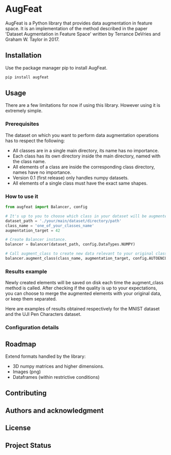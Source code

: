 # AugFeat
AugFeat is a Python library that provides data augmentation in feature space. It is an implementation of the method
described in the paper 'Dataset Augmentation in Feature Space' written by Terrance DeVries and Graham W. Taylor in 2017.


## Installation
Use the package manager pip to install AugFeat.
```bash
pip install augfeat
```

## Usage
There are a few limitations for now if using this library. However using it is extremely simple.

### Prerequisites
The dataset on which you want to perform data augmentation operations has to respect the following:
- All classes are in a single main directory, its name has no importance.
- Each class has its own directory inside the main directory, named with the class name.
- All elements of a class are inside the corresponding class directory, names have no importance.
- Version 0.1 (first release) only handles numpy datasets.
- All elements of a single class must have the exact same shapes.

### How to use it
```python
from augfeat import Balancer, config

# It's up to you to choose which class in your dataset will be augmented, and how much.
dataset_path = './your/main/dataset/directory/path'
class_name = 'one_of_your_classes_name'
augmentation_target = 42

# Create Balancer instance.
balancer = Balancer(dataset_path, config.DataTypes.NUMPY)

# Call augment_class to create new data relevant to your original class.
balancer.augment_class(class_name, augmentation_target, config.AUTOENCODER_TRAINING_CONFIG_MEDIUM)
```

### Results example
Newly created elements will be saved on disk each time the augment_class method is called. After checking if the quality
is up to your expectations, you can choose  to merge the augmented elements with your original data, or keep them 
separated.

Here are examples of results obtained respectively for the MNIST dataset and the UJI Pen Characters dataset.


### Configuration details

## Roadmap
Extend formats handled by the library:
- 3D numpy matrices and higher dimensions.
- Images (png)
- Dataframes (within restrictive conditions)

## Contributing


## Authors and acknowledgment

## License


## Project Status
